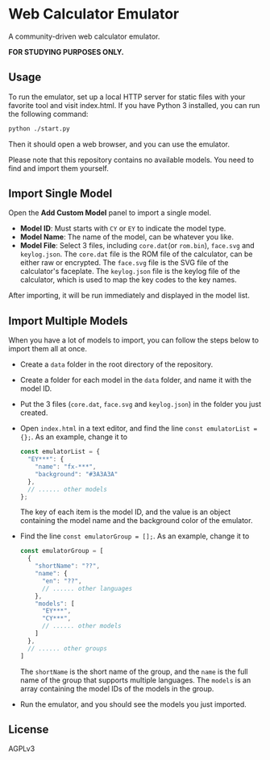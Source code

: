 # Web Calculator Emulator

A community-driven web calculator emulator.

**FOR STUDYING PURPOSES ONLY.**

## Usage

To run the emulator, set up a local HTTP server for static files with your favorite tool and visit index.html. If you have Python 3 installed, you can run the following command:

```bash
python ./start.py
```

Then it should open a web browser, and you can use the emulator.

Please note that this repository contains no available models. You need to find and import them yourself.

## Import Single Model

Open the **Add Custom Model** panel to import a single model.

- **Model ID**: Must starts with `CY` or `EY` to indicate the model type.
- **Model Name**: The name of the model, can be whatever you like.
- **Model File**: Select 3 files, including `core.dat`(or `rom.bin`), `face.svg` and `keylog.json`. The `core.dat` file is the ROM file of the calculator, can be either raw or encrypted. The `face.svg` file is the SVG file of the calculator's faceplate. The `keylog.json` file is the keylog file of the calculator, which is used to map the key codes to the key names.

After importing, it will be run immediately and displayed in the model list.

## Import Multiple Models

When you have a lot of models to import, you can follow the steps below to import them all at once.

- Create a `data` folder in the root directory of the repository.
- Create a folder for each model in the `data` folder, and name it with the model ID.
- Put the 3 files (`core.dat`, `face.svg` and `keylog.json`) in the folder you just created.
- Open `index.html` in a text editor, and find the line `const emulatorList = {};`. As an example, change it to
  ```javascript
  const emulatorList = {
    "EY***": {
      "name": "fx-***",
      "background": "#3A3A3A"
    },
    // ...... other models
  };
  ```
  The key of each item is the model ID, and the value is an object containing the model name and the background color of the emulator.
- Find the line `const emulatorGroup = [];`. As an example, change it to

  ```javascript
  const emulatorGroup = [
    {
      "shortName": "??",
      "name": {
        "en": "??",
        // ...... other languages
      },
      "models": [
        "EY***",
        "CY***",
        // ...... other models
      ]
    },
    // ...... other groups
  ]
  ```
  The `shortName` is the short name of the group, and the `name` is the full name of the group that supports multiple languages. The `models` is an array containing the model IDs of the models in the group.
- Run the emulator, and you should see the models you just imported.

## License

AGPLv3
